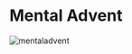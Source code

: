 # Mental Advent

![mentaladvent](https://github.com/user-attachments/assets/b3a8aa9c-4aa4-4300-82ce-325a0e4ef836)
